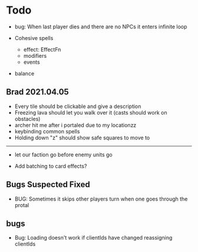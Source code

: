 # Todo

- bug: When last player dies and there are no NPCs it enters infinite loop

- Cohesive spells
  - effect: EffectFn
  - modifiers
  - events
- balance

## Brad 2021.04.05

- Every tile should be clickable and give a description
- Freezing lava should let you walk over it (casts should work on obstacles)
- archer hit me after i portaled due to my locationzz
- keybinding common spells
- Holding down "z" should show safe squares to move to

---

- let our faction go before enemy units go

- Add batching to card effects?

## Bugs Suspected Fixed

- BUG: Sometimes it skips other players turn when one goes through the protal

## bugs

- Bug: Loading doesn't work if clientIds have changed reassigning clientIds

